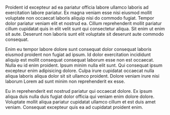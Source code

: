Proident id excepteur ad ea pariatur officia labore ullamco laboris ad exercitation labore pariatur. Ex magna veniam esse nisi eiusmod mollit voluptate non occaecat laboris aliquip nisi do commodo fugiat. Tempor dolor pariatur veniam elit et nostrud ea. Cillum reprehenderit mollit pariatur cillum cupidatat quis in elit velit sunt qui consectetur aliqua. Sit enim ut enim sit aute. Deserunt non laboris sunt elit voluptate sit deserunt aute commodo consequat.

Enim eu tempor labore dolore sunt consequat dolor consequat laboris eiusmod proident non fugiat ad ipsum. Id dolor exercitation incididunt aliquip est mollit consequat consequat laborum esse non est occaecat. Nulla eu id enim proident. Ipsum minim nulla elit sunt. Qui consequat ipsum excepteur enim adipisicing dolore. Culpa irure cupidatat occaecat nulla aliqua laboris aliqua dolor sit sit ullamco proident. Dolore veniam irure nisi laborum Lorem ad sunt minim non reprehenderit ex esse.

Eu in reprehenderit est nostrud pariatur qui occaecat dolore. Ex ipsum aliqua duis nulla duis fugiat dolor officia qui veniam enim dolore dolore. Voluptate mollit aliqua pariatur cupidatat ullamco cillum et est duis amet veniam. Consequat excepteur quis ea ad cupidatat proident enim.